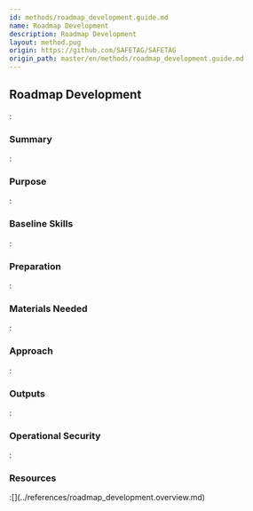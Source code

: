 ```yaml
---
id: methods/roadmap_development.guide.md
name: Roadmap Development
description: Roadmap Development
layout: method.pug
origin: https://github.com/SAFETAG/SAFETAG
origin_path: master/en/methods/roadmap_development.guide.md
---
```


## Roadmap Development

:[](../reporting/roadmap_development/quote.md)
### Summary

:[](../reporting/roadmap_development/summary.md)
### Purpose

:[](../reporting/roadmap_development/purpose.md)
### Baseline Skills

:[](../reporting/roadmap_development/baseline_skills.md)
### Preparation

:[](../reporting/roadmap_development/preparation.md)
### Materials Needed

:[](../reporting/roadmap_development/materials_needed.md)
### Approach

:[](../reporting/roadmap_development/approach.md)
### Outputs

:[](../reporting/roadmap_development/output.md)
### Operational Security

:[](../reporting/roadmap_development/operational_security.md)
### Resources
<div class="greybox">
:[](../references/roadmap_development.overview.md)
</div>

<!-- ### Activities ..>

undefined
:[](../references/footnotes.md)
